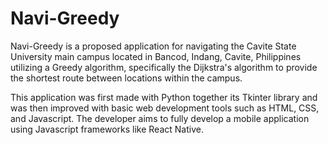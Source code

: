 # Navi-Greedy
Navi-Greedy is a proposed application for navigating the Cavite State University main campus located in Bancod, Indang, Cavite, Philippines utilizing a Greedy algorithm, specifically the Dijkstra's algorithm to provide the shortest route between locations within the campus. 

This application was first made with Python together its Tkinter library and was then improved with basic web development tools such as HTML, CSS, and Javascript. The developer aims to fully develop a mobile application using Javascript frameworks like React Native. 
